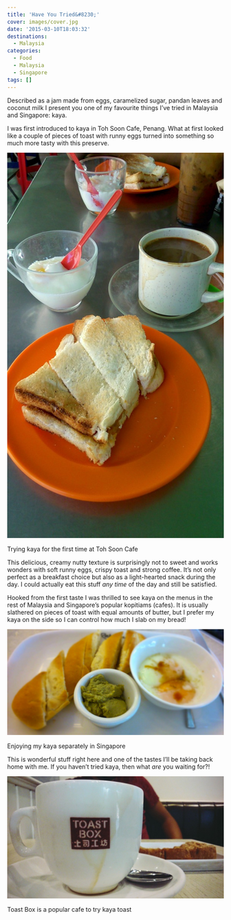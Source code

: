 ```yaml
---
title: 'Have You Tried&#8230;'
cover: images/cover.jpg
date: '2015-03-10T18:03:32'
destinations:
  - Malaysia
categories:
  - Food
  - Malaysia
  - Singapore
tags: []
---
```

Described as a jam made from eggs, caramelized sugar, pandan leaves and coconut milk I present you one of my favourite things I’ve tried in Malaysia and Singapore: kaya.

I was first introduced to kaya in Toh Soon Cafe, Penang. What at first looked like a couple of pieces of toast with runny eggs turned into something so much more tasty with this preserve.

![](images/DSC_0578-576x1024.jpg)

Trying kaya for the first time at Toh Soon Cafe

This delicious, creamy nutty texture is surprisingly not to sweet and works wonders with soft runny eggs, crispy toast and strong coffee. It’s not only perfect as a breakfast choice but also as a light-hearted snack during the day. I could actually eat this stuff _any time_ of the day and still be satisfied.

Hooked from the first taste I was thrilled to see kaya on the menus in the rest of Malaysia and Singapore’s popular kopitiams (cafes). It is usually slathered on pieces of toast with equal amounts of butter, but I prefer my kaya on the side so I can control how much I slab on my bread!

![](images/kayatoast-1024x501.jpg)

Enjoying my kaya separately in Singapore

This is wonderful stuff right here and one of the tastes I’ll be taking back home with me. If you haven’t tried kaya, then what _are_ you waiting for?!

![](images/DSC_0779-1024x576.jpg)

Toast Box is a popular cafe to try kaya toast
